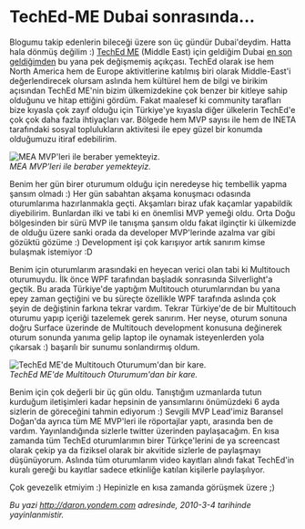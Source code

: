 # TechEd-ME Dubai sonrasında...
Blogumu takip edenlerin bileceği üzere son üç gündür Dubai'deydim. Hatta
hala dönmüş değilim :) [TechEd ME](http://www.teched.ae) (Middle East)
için geldiğim Dubai [en son
geldiğimden](http://daron.yondem.com/tr/post/8c0720eb-1398-43a7-bb22-17bc31126339)
bu yana pek değişmemiş açıkçası. TechEd olarak ise hem North America hem
de Europe aktivitlerine katılmış biri olarak Middle-East'i
değerlendirecek olursam aslında hem kültürel hem de bilgi ve birikim
açısından TechEd ME'nin bizim ülkemizdekine çok benzer bir kitleye sahip
olduğunu ve hitap ettiğini gördüm. Fakat maalesef ki community tarafları
bize kıyasla çok zayıf olduğu için Türkiye'ye kıyasla diğer ülkelerin
TechEd'e çok çok daha fazla ihtiyaçları var. Bölgede hem MVP sayısı ile
hem de INETA tarafındaki sosyal toplulukların aktivitesi ile epey güzel
bir konumda olduğumuzu itiraf edebilirim.

![MEA MVP'leri ile beraber
yemekteyiz.](media/TechEd-ME_Dubai_sonrasinda/04032010_2.jpg)\
*MEA MVP'leri ile beraber yemekteyiz.*

Benim her gün birer oturumum olduğu için neredeyse hiç tembellik yapma
şansım olmadı :) Her gün sabahtan akşama konuşmacı odasında oturumlarıma
hazırlanmakla geçti. Akşamları biraz ufak kaçamlar yapabildik
diyebilirim. Bunlardan ilki ve tabi ki en önemlisi MVP yemeği oldu. Orta
Doğu bölgesinden bir sürü MVP ile tanışma şansım oldu fakat ilginçtir ki
ülkemizde de olduğu üzere sanki orada da developer MVP'lerinde azalma
var gibi gözüktü gözüme :) Development işi çok karışıyor artık sanırım
kimse bulaşmak istemiyor :D

Benim için oturumlarım arasındaki en heyecan verici olan tabi ki
Multitouch oturumuydu. İlk önce WPF tarafından başladık sonrasında
Silverlight'a geçtik. Bu arada Türkiye'de yaptığım Multitouch
oturumlarından bu yana epey zaman geçtiğini ve bu süreçte özellikle WPF
tarafında aslında çok şeyin de değiştinin farkına tekrar vardım. Tekrar
Türkiye'de de bir Multitouch oturumu yapıp içeriği tazelemek gerek
sanırım. Her neyse, oturum sonuna doğru Surface üzerinde de Multitouch
development konusuna değinerek oturum sonunda yanıma gelip laptop ile
oynamak isteyenlerden yola çıkarsak :) başarılı bir sunumu sonlandırmış
oldum.

![TechEd ME'de Multitouch Oturumum'dan bir
kare.](media/TechEd-ME_Dubai_sonrasinda/04032010_1.jpg)\
*TechEd ME'de Multitouch Oturumum'dan bir kare.*

Benim için çok değerli bir üç gün oldu. Tanıştığım uzmanlarda tutun
kurduğum iletişimleri kadar hepsinin de yansımlarını önümüzdeki 6 ayda
sizlerin de göreceğini tahmin ediyorum :) Sevgili MVP Lead'imiz Baransel
Doğan'da ayrıca tüm ME MVP'leri ile röportajlar yaptı, arasında ben de
vardım. Yayınlandığında sizlerle twitter üzerinden paylaşacağım. En kısa
zamanda tüm TechEd oturumlarımın birer Türkçe'lerini de ya screencast
olarak çekip ya da fiziksel olarak bir akvitide sizlerle de paylaşmayı
düşünüyorum. Aslında tüm oturumlarım video kayıtları alındı fakat
TechEd'in kuralı gereği bu kayıtlar sadece etkinliğe katılan kişilerle
paylaşılıyor.

Çok gevezelik etmiyim :) Hepinizle en kısa zamanda görüşmek üzere ;)



*Bu yazi http://daron.yondem.com adresinde, 2010-3-4 tarihinde yayinlanmistir.*
